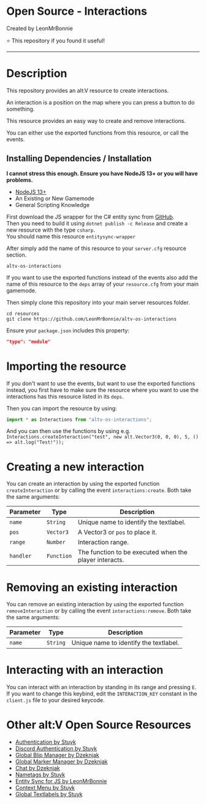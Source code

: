 # Open Source - Interactions

Created by LeonMrBonnie

⭐ This repository if you found it useful!

---

# Description

This repository provides an alt:V resource to create interactions.

An interaction is a position on the map where you can press a button to do something.

This resource provides an easy way to create and remove interactions.

You can either use the exported functions from this resource, or call the events.

## Installing Dependencies / Installation

**I cannot stress this enough. Ensure you have NodeJS 13+ or you will have problems.**

-   [NodeJS 13+](https://nodejs.org/en/download/current/)
-   An Existing or New Gamemode
-   General Scripting Knowledge

First download the JS wrapper for the C# entity sync from [GitHub](https://github.com/Kudze/altv-csharp-entity-sync-to-js-wrapper).<br>
Then you need to build it using `dotnet publish -c Release` and create a new resource with the type `csharp`.<br>
You should name this resource `entitysync-wrapper`

After simply add the name of this resource to your `server.cfg` resource section.

`altv-os-interactions`

If you want to use the exported functions instead of the events also add the name of this resource to the `deps` array of your `resource.cfg` from your main gamemode.

Then simply clone this repository into your main server resources folder.

```
cd resources
git clone https://github.com/LeonMrBonnie/altv-os-interactions
```

Ensure your `package.json` includes this property:

```json
"type": "module"
```

# Importing the resource

If you don't want to use the events, but want to use the exported functions instead, you first have to make sure the resource where you want to use the interactions has this resource listed in its `deps`.

Then you can import the resource by using:
```js
import * as Interactions from "altv-os-interactions";
```

And you can then use the functions by using e.g. `Interactions.createInteraction("test", new alt.Vector3(0, 0, 0), 5, () => alt.log("Test!"));`

# Creating a new interaction

You can create an interaction by using the exported function `createInteraction` or by calling the event `interactions:create`. Both take the same arguments:

| Parameter    | Type       | Description                                            |
| ------------ | ---------- | ------------------------------------------------------ |
| `name`       | `String`   | Unique name to identify the textlabel.                 |
| `pos`        | `Vector3`  | A Vector3 or `pos` to place it.                        |
| `range`      | `Number`   | Interaction range.                                     |
| `handler`    | `Function` | The function to be executed when the player interacts. |

# Removing an existing interaction

You can remove an existing interaction by using the exported function `removeInteraction` or by calling the event `interactions:remove`. Both take the same arguments:

| Parameter    | Type       | Description                                            |
| ------------ | ---------- | ------------------------------------------------------ |
| `name`       | `String`   | Unique name to identify the textlabel.                 |

# Interacting with an interaction

You can interact with an interaction by standing in its range and pressing `E`.<br>
If you want to change this keybind, edit the `INTERACTION_KEY` constant in the `client.js` file to your desired keycode.

# Other alt:V Open Source Resources

-   [Authentication by Stuyk](https://github.com/Stuyk/altv-os-auth)
-   [Discord Authentication by Stuyk](https://github.com/Stuyk/altv-discord-auth)
-   [Global Blip Manager by Dzeknjak](https://github.com/jovanivanovic/altv-os-global-blip-manager)
-   [Global Marker Manager by Dzeknjak](https://github.com/jovanivanovic/altv-os-global-marker-manager)
-   [Chat by Dzeknjak](https://github.com/jovanivanovic/altv-os-chat)
-   [Nametags by Stuyk](https://github.com/Stuyk/altv-os-nametags)
-   [Entity Sync for JS by LeonMrBonnie](https://github.com/LeonMrBonnie/altv-os-js-entitysync)
-   [Context Menu by Stuyk](https://github.com/Stuyk/altv-os-context-menu)
-   [Global Textlabels by Stuyk](https://github.com/Stuyk/altv-os-global-textlabels)